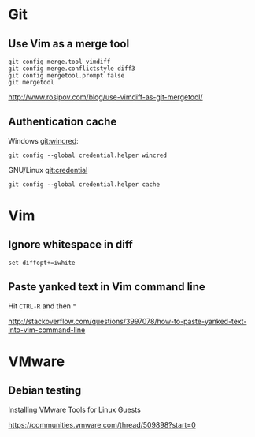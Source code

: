 # Git

## Use Vim as a merge tool

```
git config merge.tool vimdiff
git config merge.conflictstyle diff3
git config mergetool.prompt false
git mergetool
```

http://www.rosipov.com/blog/use-vimdiff-as-git-mergetool/

## Authentication cache

Windows [git:wincred]:

```
git config --global credential.helper wincred
```

GNU/Linux [git:credential]

```
git config --global credential.helper cache
```

[git:wincred]: https://help.github.com/articles/caching-your-github-password-in-git/
[git:credential]: https://git-scm.com/docs/git-credential-cache

# Vim

## Ignore whitespace in diff

```
set diffopt+=iwhite
```

## Paste yanked text in Vim command line

Hit `CTRL-R` and then `"`

http://stackoverflow.com/questions/3997078/how-to-paste-yanked-text-into-vim-command-line

# VMware

## Debian testing

Installing VMware Tools for Linux Guests

https://communities.vmware.com/thread/509898?start=0

